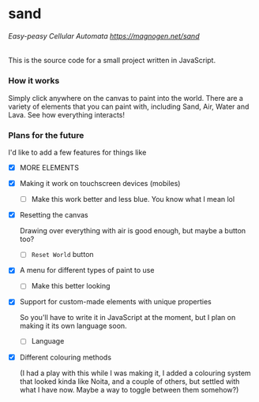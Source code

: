 # sand
###### Easy-peasy Cellular Automata https://magnogen.net/sand

This is the source code for a small project written in JavaScript.

### How it works
Simply click anywhere on the canvas to paint into the world.
There are a variety of elements that you can paint with, including Sand, Air, Water and Lava.
See how everything interacts!

### Plans for the future
I'd like to add a few features for things like
- [x] MORE ELEMENTS
- [x] Making it work on touchscreen devices (mobiles)
  - [ ] Make this work better and less blue. You know what I mean lol
- [x] Resetting the canvas

  Drawing over everything with air is good enough, but maybe a button too?
  - [ ] `Reset World` button
- [x] A menu for different types of paint to use
  - [ ] Make this better looking
- [x] Support for custom-made elements with unique properties

  So you'll have to write it in JavaScript at the moment, but I plan on making it its own language soon.
  - [ ] Language
- [x] Different colouring methods

  (I had a play with this while I was making it, I added a colouring system that looked kinda like Noita, and a couple of others, but settled with what I have now.
  Maybe a way to toggle between them somehow?)
